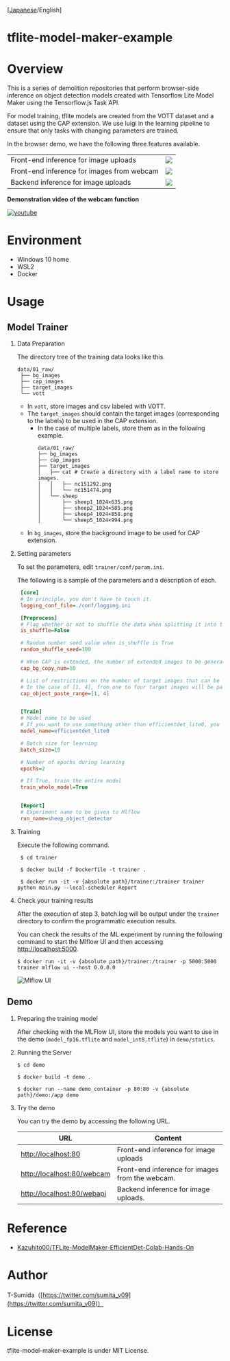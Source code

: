 [[Japanese](./README_EN.md)/English]

# tflite-model-maker-example
# Overview
This is a series of demolition repositories that perform browser-side inference on object detection models created with Tensorflow Lite Model Maker using the Tensorflow.js Task API.

For model training, tflite models are created from the VOTT dataset and a dataset using the CAP extension. We use luigi in the learning pipeline to ensure that only tasks with changing parameters are trained.

In the browser demo, we have the following three features available.

|||
|---|---|
|Front-end inference for image uploads | ![](./docs/post_front.png)|
|Front-end inference for images from webcam | ![](./docs/webcam_front.png)|
|Backend inference for image uploads | ![](./docs/post_webapi.png)|


**Demonstration video of the webcam function**

[![youtube](http://img.youtube.com/vi/U8f_jOCZtfg/0.jpg)](https://www.youtube.com/watch?v=U8f_jOCZtfg)

# Environment

- Windows 10 home
- WSL2
- Docker

# Usage

## Model Trainer

1. Data Preparation
   
   The directory tree of the training data looks like this.
   ```
   data/01_raw/
    ├── bg_images
    ├── cap_images
    ├── target_images
    └── vott

   ```

   - In ``vott``, store images and csv labeled with VOTT.
   - The ```target_images``` should contain the target images (corresponding to the labels) to be used in the CAP extension.
     - In the case of multiple labels, store them as in the following example.
        ```
        data/01_raw/
        ├── bg_images
        ├── cap_images
        ├── target_images
        │   ├── cat # Create a directory with a label name to store images.
        │   │   ├── nc151292.png
        │   │   └── nc151474.png
        │   └── sheep
        │       ├── sheep1_1024×635.png
        │       ├── sheep2_1024×585.png
        │       ├── sheep4_1024×858.png
        │       └── sheep5_1024×994.png
        ```
   - In ```bg_images```, store the background image to be used for CAP extension.

2. Setting parameters
   
   To set the parameters, edit ```trainer/conf/param.ini```.
   
   The following is a sample of the parameters and a description of each.

   ```ini
    [core]
    # In principle, you don't have to touch it.
    logging_conf_file=./conf/logging.ini

    [Preprocess]
    # Flag whether or not to shuffle the data when splitting it into train, valid, and test.
    is_shuffle=False

    # Random number seed value when is_shuffle is True
    random_shuffle_seed=100

    # When CAP is extended, the number of extended images to be generated from one background image.
    cap_bg_copy_num=10

    # List of restrictions on the number of target images that can be attached to a single background image when CAP is extended.
    # In the case of [1, 4], from one to four target images will be pasted for each background image.
    cap_object_paste_range=[1, 4]


    [Train]
    # Model name to be used
    # If you want to use something other than efficientdet_lite0, you need to check tflite-model-maker
    model_name=efficientdet_lite0

    # Batch size for learning
    batch_size=10

    # Number of epochs during learning
    epochs=2

    # If True, train the entire model
    train_whole_model=True


    [Report]
    # Experiment name to be given to Mlflow
    run_name=sheep_object_detector
   ```

3. Training
   
   Execute the following command.
   ```shell
    $ cd trainer

    $ docker build -f Dockerfile -t trainer .

    $ docker run -it -v {absolute path}/trainer:/trainer trainer python main.py --local-scheduler Report
   ```
4. Check your training results

   After the execution of step 3, batch.log will be output under the ```trainer``` directory to confirm the programmatic execution results.
   
   You can check the results of the ML experiment by running the following command to start the Mlflow UI and then accessing [http://localhost:5000](http://localhost:5000).

   ```
   $ docker run -it -v {absolute path}/trainer:/trainer -p 5000:5000 trainer mlflow ui --host 0.0.0.0
   ```

   ![Mlflow UI](./docs/mlflow.png)


## Demo
1. Preparing the training model
   
   After checking with the MLFlow UI, store the models you want to use in the demo (```model_fp16.tflite``` and ```model_int8.tflite```) in ```demo/statics```.

2. Running the Server
   ```shell
   $ cd demo

   $ docker build -t demo .

   $ docker run --name demo_container -p 80:80 -v {absolute path}/demo:/app demo
   ```

3. Try the demo
   
   You can try the demo by accessing the following URL.

   | URL | Content |
   |---|---|
   |[http://localhost:80](http://localhost:80)| Front-end inference for image uploads |
   |[http://localhost:80/webcam](http://localhost:80/webcam)| Front-end inference for images from the webcam. |
   |[http://localhost:80/webapi](http://localhost:80/webapi)| Backend inference for image uploads. |


# Reference
- [Kazuhito00/TFLite-ModelMaker-EfficientDet-Colab-Hands-On](https://github.com/Kazuhito00/TFLite-ModelMaker-EfficientDet-Colab-Hands-On)

# Author

T-Sumida（[https://twitter.com/sumita_v09](https://twitter.com/sumita_v09)）

# License
tflite-model-maker-example is under MIT License.
